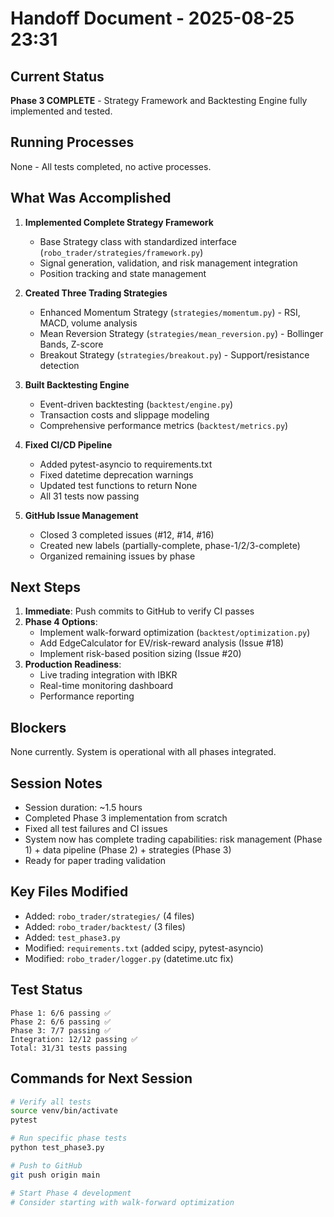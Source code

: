 # Handoff Document - 2025-08-25 23:31

## Current Status
**Phase 3 COMPLETE** - Strategy Framework and Backtesting Engine fully implemented and tested.

## Running Processes
None - All tests completed, no active processes.

## What Was Accomplished
1. **Implemented Complete Strategy Framework**
   - Base Strategy class with standardized interface (`robo_trader/strategies/framework.py`)
   - Signal generation, validation, and risk management integration
   - Position tracking and state management

2. **Created Three Trading Strategies**
   - Enhanced Momentum Strategy (`strategies/momentum.py`) - RSI, MACD, volume analysis
   - Mean Reversion Strategy (`strategies/mean_reversion.py`) - Bollinger Bands, Z-score
   - Breakout Strategy (`strategies/breakout.py`) - Support/resistance detection

3. **Built Backtesting Engine**
   - Event-driven backtesting (`backtest/engine.py`)
   - Transaction costs and slippage modeling
   - Comprehensive performance metrics (`backtest/metrics.py`)

4. **Fixed CI/CD Pipeline**
   - Added pytest-asyncio to requirements.txt
   - Fixed datetime deprecation warnings
   - Updated test functions to return None
   - All 31 tests now passing

5. **GitHub Issue Management**
   - Closed 3 completed issues (#12, #14, #16)
   - Created new labels (partially-complete, phase-1/2/3-complete)
   - Organized remaining issues by phase

## Next Steps
1. **Immediate**: Push commits to GitHub to verify CI passes
2. **Phase 4 Options**:
   - Implement walk-forward optimization (`backtest/optimization.py`)
   - Add EdgeCalculator for EV/risk-reward analysis (Issue #18)
   - Implement risk-based position sizing (Issue #20)
3. **Production Readiness**:
   - Live trading integration with IBKR
   - Real-time monitoring dashboard
   - Performance reporting

## Blockers
None currently. System is operational with all phases integrated.

## Session Notes
- Session duration: ~1.5 hours
- Completed Phase 3 implementation from scratch
- Fixed all test failures and CI issues
- System now has complete trading capabilities: risk management (Phase 1) + data pipeline (Phase 2) + strategies (Phase 3)
- Ready for paper trading validation

## Key Files Modified
- Added: `robo_trader/strategies/` (4 files)
- Added: `robo_trader/backtest/` (3 files)
- Added: `test_phase3.py`
- Modified: `requirements.txt` (added scipy, pytest-asyncio)
- Modified: `robo_trader/logger.py` (datetime.utc fix)

## Test Status
```
Phase 1: 6/6 passing ✅
Phase 2: 6/6 passing ✅
Phase 3: 7/7 passing ✅
Integration: 12/12 passing ✅
Total: 31/31 tests passing
```

## Commands for Next Session
```bash
# Verify all tests
source venv/bin/activate
pytest

# Run specific phase tests
python test_phase3.py

# Push to GitHub
git push origin main

# Start Phase 4 development
# Consider starting with walk-forward optimization
```